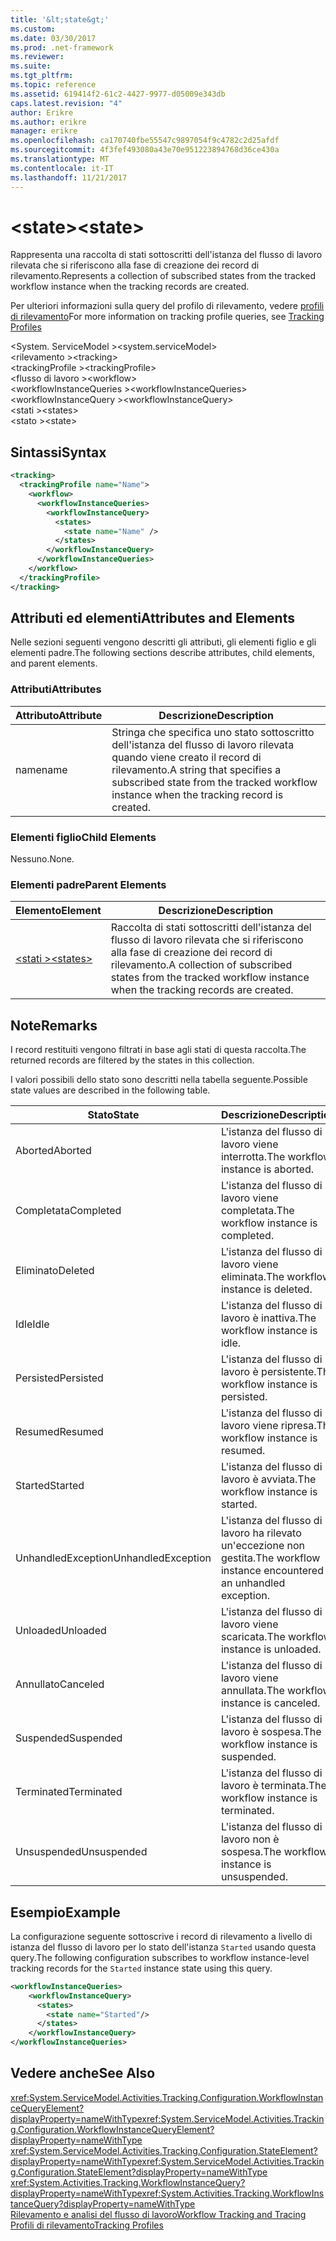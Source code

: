 ```yaml
---
title: '&lt;state&gt;'
ms.custom: 
ms.date: 03/30/2017
ms.prod: .net-framework
ms.reviewer: 
ms.suite: 
ms.tgt_pltfrm: 
ms.topic: reference
ms.assetid: 619414f2-61c2-4427-9977-d05009e343db
caps.latest.revision: "4"
author: Erikre
ms.author: erikre
manager: erikre
ms.openlocfilehash: ca170740fbe55547c9897054f9c4782c2d25afdf
ms.sourcegitcommit: 4f3fef493080a43e70e951223894768d36ce430a
ms.translationtype: MT
ms.contentlocale: it-IT
ms.lasthandoff: 11/21/2017
---
```

# <a name="ltstategt"></a><span data-ttu-id="4f1d1-102">&lt;state&gt;</span><span class="sxs-lookup"><span data-stu-id="4f1d1-102">&lt;state&gt;</span></span>
<span data-ttu-id="4f1d1-103">Rappresenta una raccolta di stati sottoscritti dell'istanza del flusso di lavoro rilevata che si riferiscono alla fase di creazione dei record di rilevamento.</span><span class="sxs-lookup"><span data-stu-id="4f1d1-103">Represents a collection of subscribed states from the tracked workflow instance when the tracking records are created.</span></span>  
  
 <span data-ttu-id="4f1d1-104">Per ulteriori informazioni sulla query del profilo di rilevamento, vedere [profili di rilevamento](../../../../../docs/framework/windows-workflow-foundation/tracking-profiles.md)</span><span class="sxs-lookup"><span data-stu-id="4f1d1-104">For more information on tracking profile queries, see [Tracking Profiles](../../../../../docs/framework/windows-workflow-foundation/tracking-profiles.md)</span></span>  
  
<span data-ttu-id="4f1d1-105">\<System. ServiceModel ></span><span class="sxs-lookup"><span data-stu-id="4f1d1-105">\<system.serviceModel></span></span>  
<span data-ttu-id="4f1d1-106">\<rilevamento ></span><span class="sxs-lookup"><span data-stu-id="4f1d1-106">\<tracking></span></span>  
<span data-ttu-id="4f1d1-107">\<trackingProfile ></span><span class="sxs-lookup"><span data-stu-id="4f1d1-107">\<trackingProfile></span></span>  
<span data-ttu-id="4f1d1-108">\<flusso di lavoro ></span><span class="sxs-lookup"><span data-stu-id="4f1d1-108">\<workflow></span></span>  
<span data-ttu-id="4f1d1-109">\<workflowInstanceQueries ></span><span class="sxs-lookup"><span data-stu-id="4f1d1-109">\<workflowInstanceQueries></span></span>  
<span data-ttu-id="4f1d1-110">\<workflowInstanceQuery ></span><span class="sxs-lookup"><span data-stu-id="4f1d1-110">\<workflowInstanceQuery></span></span>  
<span data-ttu-id="4f1d1-111">\<stati ></span><span class="sxs-lookup"><span data-stu-id="4f1d1-111">\<states></span></span>  
<span data-ttu-id="4f1d1-112">\<stato ></span><span class="sxs-lookup"><span data-stu-id="4f1d1-112">\<state></span></span>  
  
## <a name="syntax"></a><span data-ttu-id="4f1d1-113">Sintassi</span><span class="sxs-lookup"><span data-stu-id="4f1d1-113">Syntax</span></span>  
  
```xml  
<tracking>
  <trackingProfile name="Name">
    <workflow>
      <workflowInstanceQueries>
        <workflowInstanceQuery>
          <states>
            <state name="Name" />
          </states>
        </workflowInstanceQuery>
      </workflowInstanceQueries>
    </workflow>
  </trackingProfile>
</tracking>  
```  
  
## <a name="attributes-and-elements"></a><span data-ttu-id="4f1d1-114">Attributi ed elementi</span><span class="sxs-lookup"><span data-stu-id="4f1d1-114">Attributes and Elements</span></span>  
 <span data-ttu-id="4f1d1-115">Nelle sezioni seguenti vengono descritti gli attributi, gli elementi figlio e gli elementi padre.</span><span class="sxs-lookup"><span data-stu-id="4f1d1-115">The following sections describe attributes, child elements, and parent elements.</span></span>  
  
### <a name="attributes"></a><span data-ttu-id="4f1d1-116">Attributi</span><span class="sxs-lookup"><span data-stu-id="4f1d1-116">Attributes</span></span>  
  
|<span data-ttu-id="4f1d1-117">Attributo</span><span class="sxs-lookup"><span data-stu-id="4f1d1-117">Attribute</span></span>|<span data-ttu-id="4f1d1-118">Descrizione</span><span class="sxs-lookup"><span data-stu-id="4f1d1-118">Description</span></span>|  
|---------------|-----------------|  
|<span data-ttu-id="4f1d1-119">name</span><span class="sxs-lookup"><span data-stu-id="4f1d1-119">name</span></span>|<span data-ttu-id="4f1d1-120">Stringa che specifica uno stato sottoscritto dell'istanza del flusso di lavoro rilevata quando viene creato il record di rilevamento.</span><span class="sxs-lookup"><span data-stu-id="4f1d1-120">A string that specifies a subscribed state from the tracked workflow instance when the tracking record is created.</span></span>|  
  
### <a name="child-elements"></a><span data-ttu-id="4f1d1-121">Elementi figlio</span><span class="sxs-lookup"><span data-stu-id="4f1d1-121">Child Elements</span></span>  
 <span data-ttu-id="4f1d1-122">Nessuno.</span><span class="sxs-lookup"><span data-stu-id="4f1d1-122">None.</span></span>  
  
### <a name="parent-elements"></a><span data-ttu-id="4f1d1-123">Elementi padre</span><span class="sxs-lookup"><span data-stu-id="4f1d1-123">Parent Elements</span></span>  
  
|<span data-ttu-id="4f1d1-124">Elemento</span><span class="sxs-lookup"><span data-stu-id="4f1d1-124">Element</span></span>|<span data-ttu-id="4f1d1-125">Descrizione</span><span class="sxs-lookup"><span data-stu-id="4f1d1-125">Description</span></span>|  
|-------------|-----------------|  
|[<span data-ttu-id="4f1d1-126">\<stati ></span><span class="sxs-lookup"><span data-stu-id="4f1d1-126">\<states></span></span>](../../../../../docs/framework/configure-apps/file-schema/windows-workflow-foundation/states.md)|<span data-ttu-id="4f1d1-127">Raccolta di stati sottoscritti dell'istanza del flusso di lavoro rilevata che si riferiscono alla fase di creazione dei record di rilevamento.</span><span class="sxs-lookup"><span data-stu-id="4f1d1-127">A collection of subscribed states from the tracked workflow instance when the tracking records are created.</span></span>|  
  
## <a name="remarks"></a><span data-ttu-id="4f1d1-128">Note</span><span class="sxs-lookup"><span data-stu-id="4f1d1-128">Remarks</span></span>  
 <span data-ttu-id="4f1d1-129">I record restituiti vengono filtrati in base agli stati di questa raccolta.</span><span class="sxs-lookup"><span data-stu-id="4f1d1-129">The returned records are filtered by the states in this collection.</span></span>  
  
 <span data-ttu-id="4f1d1-130">I valori possibili dello stato sono descritti nella tabella seguente.</span><span class="sxs-lookup"><span data-stu-id="4f1d1-130">Possible state values are described in the following table.</span></span>  
  
|<span data-ttu-id="4f1d1-131">Stato</span><span class="sxs-lookup"><span data-stu-id="4f1d1-131">State</span></span>|<span data-ttu-id="4f1d1-132">Descrizione</span><span class="sxs-lookup"><span data-stu-id="4f1d1-132">Description</span></span>|  
|-----------|-----------------|  
|<span data-ttu-id="4f1d1-133">Aborted</span><span class="sxs-lookup"><span data-stu-id="4f1d1-133">Aborted</span></span>|<span data-ttu-id="4f1d1-134">L'istanza del flusso di lavoro viene interrotta.</span><span class="sxs-lookup"><span data-stu-id="4f1d1-134">The workflow instance is aborted.</span></span>|  
|<span data-ttu-id="4f1d1-135">Completata</span><span class="sxs-lookup"><span data-stu-id="4f1d1-135">Completed</span></span>|<span data-ttu-id="4f1d1-136">L'istanza del flusso di lavoro viene completata.</span><span class="sxs-lookup"><span data-stu-id="4f1d1-136">The workflow instance is completed.</span></span>|  
|<span data-ttu-id="4f1d1-137">Eliminato</span><span class="sxs-lookup"><span data-stu-id="4f1d1-137">Deleted</span></span>|<span data-ttu-id="4f1d1-138">L'istanza del flusso di lavoro viene eliminata.</span><span class="sxs-lookup"><span data-stu-id="4f1d1-138">The workflow instance is deleted.</span></span>|  
|<span data-ttu-id="4f1d1-139">Idle</span><span class="sxs-lookup"><span data-stu-id="4f1d1-139">Idle</span></span>|<span data-ttu-id="4f1d1-140">L'istanza del flusso di lavoro è inattiva.</span><span class="sxs-lookup"><span data-stu-id="4f1d1-140">The workflow instance is idle.</span></span>|  
|<span data-ttu-id="4f1d1-141">Persisted</span><span class="sxs-lookup"><span data-stu-id="4f1d1-141">Persisted</span></span>|<span data-ttu-id="4f1d1-142">L'istanza del flusso di lavoro è persistente.</span><span class="sxs-lookup"><span data-stu-id="4f1d1-142">The workflow instance is persisted.</span></span>|  
|<span data-ttu-id="4f1d1-143">Resumed</span><span class="sxs-lookup"><span data-stu-id="4f1d1-143">Resumed</span></span>|<span data-ttu-id="4f1d1-144">L'istanza del flusso di lavoro viene ripresa.</span><span class="sxs-lookup"><span data-stu-id="4f1d1-144">The workflow instance is resumed.</span></span>|  
|<span data-ttu-id="4f1d1-145">Started</span><span class="sxs-lookup"><span data-stu-id="4f1d1-145">Started</span></span>|<span data-ttu-id="4f1d1-146">L'istanza del flusso di lavoro è avviata.</span><span class="sxs-lookup"><span data-stu-id="4f1d1-146">The workflow instance is started.</span></span>|  
|<span data-ttu-id="4f1d1-147">UnhandledException</span><span class="sxs-lookup"><span data-stu-id="4f1d1-147">UnhandledException</span></span>|<span data-ttu-id="4f1d1-148">L'istanza del flusso di lavoro ha rilevato un'eccezione non gestita.</span><span class="sxs-lookup"><span data-stu-id="4f1d1-148">The workflow instance encountered an unhandled exception.</span></span>|  
|<span data-ttu-id="4f1d1-149">Unloaded</span><span class="sxs-lookup"><span data-stu-id="4f1d1-149">Unloaded</span></span>|<span data-ttu-id="4f1d1-150">L'istanza del flusso di lavoro viene scaricata.</span><span class="sxs-lookup"><span data-stu-id="4f1d1-150">The workflow instance is unloaded.</span></span>|  
|<span data-ttu-id="4f1d1-151">Annullato</span><span class="sxs-lookup"><span data-stu-id="4f1d1-151">Canceled</span></span>|<span data-ttu-id="4f1d1-152">L'istanza del flusso di lavoro viene annullata.</span><span class="sxs-lookup"><span data-stu-id="4f1d1-152">The workflow instance is canceled.</span></span>|  
|<span data-ttu-id="4f1d1-153">Suspended</span><span class="sxs-lookup"><span data-stu-id="4f1d1-153">Suspended</span></span>|<span data-ttu-id="4f1d1-154">L'istanza del flusso di lavoro è sospesa.</span><span class="sxs-lookup"><span data-stu-id="4f1d1-154">The workflow instance is suspended.</span></span>|  
|<span data-ttu-id="4f1d1-155">Terminated</span><span class="sxs-lookup"><span data-stu-id="4f1d1-155">Terminated</span></span>|<span data-ttu-id="4f1d1-156">L'istanza del flusso di lavoro è terminata.</span><span class="sxs-lookup"><span data-stu-id="4f1d1-156">The workflow instance is terminated.</span></span>|  
|<span data-ttu-id="4f1d1-157">Unsuspended</span><span class="sxs-lookup"><span data-stu-id="4f1d1-157">Unsuspended</span></span>|<span data-ttu-id="4f1d1-158">L'istanza del flusso di lavoro non è sospesa.</span><span class="sxs-lookup"><span data-stu-id="4f1d1-158">The workflow instance is unsuspended.</span></span>|  
  
## <a name="example"></a><span data-ttu-id="4f1d1-159">Esempio</span><span class="sxs-lookup"><span data-stu-id="4f1d1-159">Example</span></span>  
 <span data-ttu-id="4f1d1-160">La configurazione seguente sottoscrive i record di rilevamento a livello di istanza del flusso di lavoro per lo stato dell'istanza `Started` usando questa query.</span><span class="sxs-lookup"><span data-stu-id="4f1d1-160">The following configuration subscribes to workflow instance-level tracking records for the `Started` instance state using this query.</span></span>  
  
```xml  
<workflowInstanceQueries>  
    <workflowInstanceQuery>  
      <states>  
        <state name="Started"/>  
      </states>  
    </workflowInstanceQuery>  
</workflowInstanceQueries>  
```  
  
## <a name="see-also"></a><span data-ttu-id="4f1d1-161">Vedere anche</span><span class="sxs-lookup"><span data-stu-id="4f1d1-161">See Also</span></span>  
 <span data-ttu-id="4f1d1-162"><xref:System.ServiceModel.Activities.Tracking.Configuration.WorkflowInstanceQueryElement?displayProperty=nameWithType></span><span class="sxs-lookup"><span data-stu-id="4f1d1-162"><xref:System.ServiceModel.Activities.Tracking.Configuration.WorkflowInstanceQueryElement?displayProperty=nameWithType></span></span>       
 <span data-ttu-id="4f1d1-163"><xref:System.ServiceModel.Activities.Tracking.Configuration.StateElement?displayProperty=nameWithType></span><span class="sxs-lookup"><span data-stu-id="4f1d1-163"><xref:System.ServiceModel.Activities.Tracking.Configuration.StateElement?displayProperty=nameWithType></span></span>       
 <span data-ttu-id="4f1d1-164"><xref:System.Activities.Tracking.WorkflowInstanceQuery?displayProperty=nameWithType></span><span class="sxs-lookup"><span data-stu-id="4f1d1-164"><xref:System.Activities.Tracking.WorkflowInstanceQuery?displayProperty=nameWithType></span></span>      
 [<span data-ttu-id="4f1d1-165">Rilevamento e analisi del flusso di lavoro</span><span class="sxs-lookup"><span data-stu-id="4f1d1-165">Workflow Tracking and Tracing</span></span>](../../../../../docs/framework/windows-workflow-foundation/workflow-tracking-and-tracing.md)  
 [<span data-ttu-id="4f1d1-166">Profili di rilevamento</span><span class="sxs-lookup"><span data-stu-id="4f1d1-166">Tracking Profiles</span></span>](../../../../../docs/framework/windows-workflow-foundation/tracking-profiles.md)
